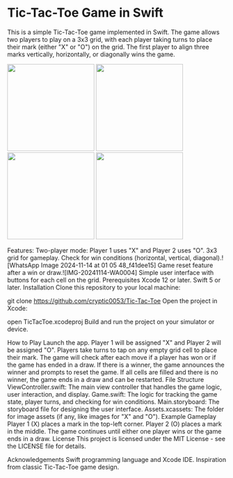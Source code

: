 # Tic-Tac-Toe Game in Swift
This is a simple Tic-Tac-Toe game implemented in Swift. The game allows two players to play on a 3x3 grid, with each player taking turns to place their mark (either "X" or "O") on the grid. The first player to align three marks vertically, horizontally, or diagonally wins the game.


<img src="https://github.com/user-attachments/assets/711b9d1e-7a7e-4638-91b9-82cfca09817f" width="200" height="auto" />
<img src="https://github.com/user-attachments/assets/c49add95-5c07-48d8-ad5b-4659e9c14390" width="200" height="auto" />
<img src="https://github.com/user-attachments/assets/7f2ac300-037c-441f-b27a-e45bdd2cd146" width="200" height="auto" />
<img src="https://github.com/user-attachments/assets/043383ff-1680-4ec1-9968-c771fa220c98" width="200" height="auto" />


Features:
Two-player mode: Player 1 uses "X" and Player 2 uses "O".
3x3 grid for gameplay.
Check for win conditions (horizontal, vertical, diagonal).![WhatsApp Image 2024-11-14 at 01 05 48_f41dee15]
Game reset feature after a win or draw.![IMG-20241114-WA0004]
Simple user interface with buttons for each cell on the grid.
Prerequisites
Xcode 12 or later.
Swift 5 or later.
Installation
Clone this repository to your local machine:

git clone https://github.com/cryptic0053/Tic-Tac-Toe
Open the project in Xcode:

open TicTacToe.xcodeproj
Build and run the project on your simulator or device.

How to Play
Launch the app.
Player 1 will be assigned "X" and Player 2 will be assigned "O".
Players take turns to tap on any empty grid cell to place their mark.
The game will check after each move if a player has won or if the game has ended in a draw.
If there is a winner, the game announces the winner and prompts to reset the game.
If all cells are filled and there is no winner, the game ends in a draw and can be restarted.
File Structure
ViewController.swift: The main view controller that handles the game logic, user interaction, and display.
Game.swift: The logic for tracking the game state, player turns, and checking for win conditions.
Main.storyboard: The storyboard file for designing the user interface.
Assets.xcassets: The folder for image assets (if any, like images for "X" and "O").
Example Gameplay
Player 1 (X) places a mark in the top-left corner.
Player 2 (O) places a mark in the middle.
The game continues until either one player wins or the game ends in a draw.
License
This project is licensed under the MIT License - see the LICENSE file for details.

Acknowledgements
Swift programming language and Xcode IDE.
Inspiration from classic Tic-Tac-Toe game design.
